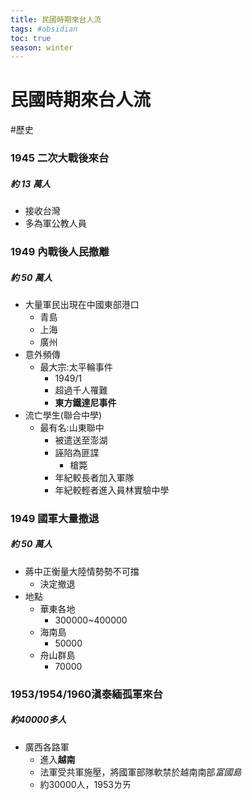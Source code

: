 ```yaml
---
title: 民國時期來台人流
tags: #obsidian
toc: true
season: winter
---
```

# 民國時期來台人流
#歷史

### 1945 二次大戰後來台
##### 約 13 萬人
- 接收台灣
- 多為軍公教人員

### 1949 內戰後人民撤離
##### 約 50 萬人
- 大量軍民出現在中國東部港口
    - 青島
    - 上海
    - 廣州
- 意外頻傳
    - 最大宗:太平輪事件
        - 1949/1
        - 超過千人罹難
        - **東方鐵達尼事件**
- 流亡學生(聯合中學)
    - 最有名:山東聯中
        - 被遣送至澎湖
        - 誣陷為匪諜
            - 槍斃
        - 年紀較長者加入軍隊
        - 年紀較輕者進入員林實驗中學

### 1949 國軍大量撤退
##### 約 50 萬人
- 蔣中正衡量大陸情勢勢不可擋
	- 決定撤退
- 地點
	- 華東各地
		- 300000~400000
	- 海南島
		- 50000
	- 舟山群島
		- 70000

### 1953/1954/1960滇泰緬孤軍來台
##### 約40000多人
- 廣西各路軍
	- 進入**越南**
	- 法軍受共軍施壓，將國軍部隊軟禁於越南南部*富國島*
	- 約30000人，1953ㄌㄞ
